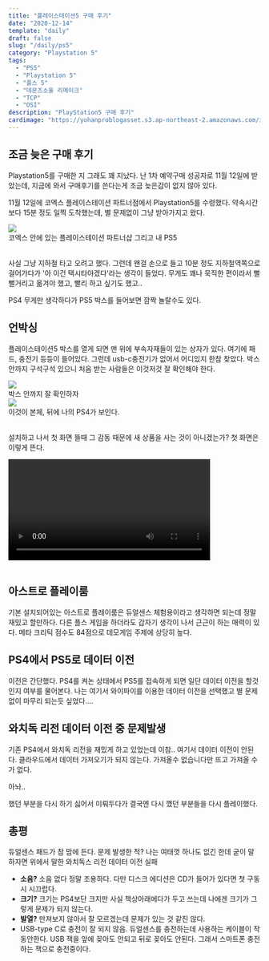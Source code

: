 ```yaml
---
title: "플레이스테이션5 구매 후기"
date: "2020-12-14"
template: "daily"
draft: false
slug: "/daily/ps5"
category: "Playstation 5"
tags:
  - "PS5"
  - "Playstation 5"
  - "플스 5"
  - "데몬즈소울 리메이크"
  - "TCP"
  - "OSI"
description: "PlayStation5 구매 후기"
cardimage: "https://yohanproblogasset.s3.ap-northeast-2.amazonaws.com/images/daily/game/ps5/KakaoTalk_Image_2020-12-13-22-46-49.jpeg"
---
```


## 조금 늦은 구매 후기

Playstation5를 구매한 지 그래도 꽤 지났다. 난 1차 예약구매 성공자로 11월 12일에 받았는데, 지금에 와서 구매후기를 쓴다는게 조금 늦은감이 없지 않아 있다.

11월 12일에 코엑스 플레이스테이션 파트너점에서 Playstation5를 수령했다. 약속시간보다 15분 정도 일찍 도착했는데, 별 문제없이 그냥 받아가지고 왔다.

<div style="width:60%;">
<img src="https://yohanproblogasset.s3.ap-northeast-2.amazonaws.com/images/daily/game/ps5/KakaoTalk_Image_2020-12-13-22-46-48.jpeg"/>

</div>
<figcaption>코엑스 안에 있는 플레이스테이션 파트너샵 그리고 내 PS5</figcaption>
<br>

사실 그냥 지하철 타고 오려고 했다. 그런데 왠걸 손으로 들고 10분 정도 지하철역쪽으로 걸어가다가 '아 이건 택시타야겠다'라는 생각이 들었다.
무게도 꽤나 묵직한 편이라서 뻘뻘거리고 옮겨야 했고, 빨리 하고 싶기도 했고..

PS4 무게만 생각하다가 PS5 박스를 들어보면 깜짝 놀랄수도 있다.

## 언박싱

플레이스테이션5 박스를 열게 되면 맨 위에 부속자재들이 있는 상자가 있다. 여기에 패드, 충전기 등등이 들어있다.
그런데 usb-c충전기가 없어서 어디있지 한참 찾았다. 박스 안까지 구석구석 있으니 처음 받는 사람들은 이것저것 잘 확인해야 한다.

<div style="width:60%;">
<img src="https://yohanproblogasset.s3.ap-northeast-2.amazonaws.com/images/daily/game/ps5/KakaoTalk_Image_2020-12-13-22-46-47.jpeg"/>

</div>
<figcaption>박스 안까지 잘 확인하자</figcaption>

<div style="width:60%;">
<img src="https://yohanproblogasset.s3.ap-northeast-2.amazonaws.com/images/daily/game/ps5/KakaoTalk_Image_2020-12-20-19-43-50.jpeg"/>

</div>
<figcaption>이것이 본체, 뒤에 나의 PS4가 보인다.</figcaption>

<Br/>

설치하고 나서 첫 화면 뜰때 그 감동 때문에 새 상품을 사는 것이 아니겠는가? 첫 화면은 이렇게 뜬다.

<div style="width:80%; text-align:center">
  <video  width="100%" controls>
    <source src="https://yohanproblogasset.s3.ap-northeast-2.amazonaws.com/images/daily/game/ps5/ps5+start.mp4" type="video/mp4">
  </video>
</div>
<br>

## 아스트로 플레이룸

기본 설치되어있는 아스트로 플레이룸은 듀얼센스 체험용이라고 생각하면 되는데 정말 재밌고 할만하다. 다른 플스 게임을 하더라도 갑자기 생각이 나서 근근이 하는 매력이 있다.
메타 크리틱 점수도 84점으로 데모게임 주제에 상당히 높다.

## PS4에서 PS5로 데이터 이전

이전은 간단했다. PS4를 켜논 상태에서 PS5를 접속하게 되면 일단 데이터 이전을 할것인지 여부를 물어본다.
나는 여기서 와이파이를 이용한 데이터 이전을 선택했고 별 문제 없이 마무리 되는듯 싶었다....

## 와치독 리전 데이터 이전 중 문제발생

기존 PS4에서 와치독 리전을 재밌게 하고 있었는데 이참.. 여기서 데이터 이전이 안된다.
클라우드에서 데이터 가져오기가 되지 않는다. 가져올수 없습니다만 뜨고 가져올 수가 없다.

아놔..

했던 부분을 다시 하기 싫어서 미뤄두다가 결국엔 다시 깼던 부분들을 다시 플레이했다.

## 총평

듀얼센스 패드가 참 맘에 든다.
문제 발생한 적? 나는 여태껏 하나도 없긴 한데 굳이 말하자면 위에서 말한 와치독스 리전 데이터 이전 실패

- **소음?** 소음 없다 정말 조용하다. 다만 디스크 에디션은 CD가 들어가 있다면 첫 구동시 시끄럽다.
- **크기?** 크기는 PS4보단 크지만 사실 책상아래에다가 두고 쓰는데 나에겐 크기가 그렇게 문제가 되지 않는다.
- **발열?** 만져보지 않아서 잘 모르겠는데 문제가 있는 것 같진 않다.
- USB-type C로 충전이 잘 되지 않음. 듀얼센스를 충전하는데 사용하는 케이블이 작동안한다. USB 잭을 앞에 꽂아도 안되고 뒤로 꽂아도 안된다. 그래서 스마트폰 충전하는 잭으로 충전중이다.
